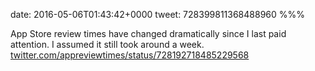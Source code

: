 date: 2016-05-06T01:43:42+0000
tweet: 728399811368488960
%%%

App Store review times have changed dramatically since I last paid attention. I assumed it still took around a week. [twitter.com/appreviewtimes/status/728192718485229568](https://twitter.com/appreviewtimes/status/728192718485229568)
